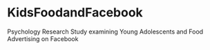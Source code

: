 # KidsFoodandFacebook
Psychology Research Study examining Young Adolescents and Food Advertising on Facebook
